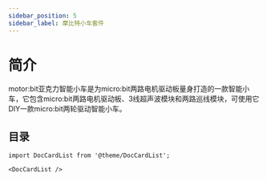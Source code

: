 ```yaml
---
sidebar_position: 5
sidebar_label: 摩比特小车套件
---
```


# 简介


motor:bit亚克力智能小车是为micro:bit两路电机驱动板量身打造的一款智能小车，它包含micro:bit两路电机驱动板、3线超声波模块和两路巡线模块，可使用它DIY一款micro:bit两轮驱动智能小车。



## 目录

```mdx-code-block
import DocCardList from '@theme/DocCardList';

<DocCardList />
```
